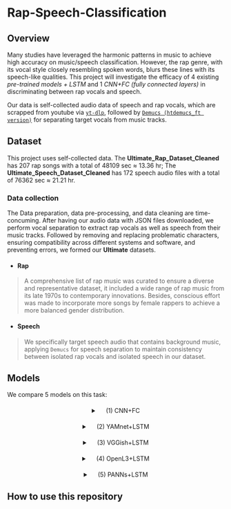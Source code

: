 # Rap-Speech-Classification
## Overview
Many studies have leveraged the harmonic patterns in music to achieve high accuracy on music/speech classification. However, the rap genre, with its vocal style closely resembling spoken words, blurs these lines with its speech-like qualities. This project will investigate the efficacy of 4 existing *pre-trained models + LSTM* and 1 *CNN+FC (fully connected layers)* in discriminating between rap vocals and speech. 

Our data is self-collected audio data of speech and rap vocals, which are scrapped from youtube via [`yt-dlp`](https://github.com/yt-dlp/yt-dlp), followed by [`Demucs (htdemucs_ft version)`](https://github.com/facebookresearch/demucs) for separating target vocals from music tracks.

## Dataset
This project uses self-collected data. The **Ultimate_Rap_Dataset_Cleaned** has 207 rap songs with a total of 48109 sec ≈ 13.36 hr; The **Ultimate_Speech_Dataset_Cleaned** has 172 speech audio files with a total of 76362 sec ≈ 21.21 hr. 

### Data collection
The Data preparation, data pre-processing, and data cleaning are time-concuming. After having our audio data with JSON files downloaded, we perform vocal separation to extract rap vocals as well as speech from their music tracks. Followed by removing and replacing problematic characters, ensuring compatibility across different systems and software, and preventing errors, we formed our **Ultimate** datasets.

- #### Rap
> A comprehensive list of rap music was curated to ensure a diverse and representative dataset, it included a wide range of rap music from its late 1970s to contemporary innovations. Besides, conscious effort was made to incorporate more songs by female rappers to achieve a more balanced gender distribution.

- #### Speech
> We specifically target speech audio that contains background music, applying `Demucs` for speech separation to maintain consistency between isolated rap vocals and isolated speech in our dataset.

## Models
We compare 5 models on this task: 

<details style="text-align: center; margin: 20px;">
    <summary>&emsp; (1) CNN+FC</summary>
    <img src="./CNN+FC.png" alt="Representing the process of window slicer with CNN+FC for classification." width="200px">
</details>

<details style="text-align: center; margin: 20px;">
    <summary>&emsp; (2) YAMnet+LSTM</summary>
    <img src="./YAMnet_LSTM.png" alt="YAMnet extracting embeddings and feeding them to LSTM for classification." width="200px">
</details>

<details style="text-align: center; margin: 20px;">
    <summary>&emsp; (3) VGGish+LSTM</summary>
    <img src="./VGGish_LSTM.png" alt="VGGish extracting embeddings and feeding them to LSTM for classification." width="200px">
</details>

<details style="text-align: center; margin: 20px;">
    <summary>&emsp; (4) OpenL3+LSTM</summary>
    <img src="./OpenL3_LSTM.png" alt="OpenL3 extracting embeddings and feeding them to LSTM for classification." width="200px">
</details>

<details style="text-align: center; margin: 20px;">
    <summary>&emsp; (5) PANNs+LSTM</summary>
    <img src="./PANNs_LSTM.png" alt="PANNs extracting embeddings and feeding them to LSTM for classification." width="200px">
</details>

## How to use this repository

